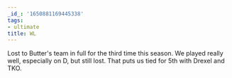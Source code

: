 ```yaml
---
_id_: '1650881169445338'
tags:
- ultimate
title: WL
---
```


Lost to Butter's team in full for the third time this season. We played
really well, especially on D, but still lost. That puts us tied for 5th
with Drexel and TKO.
